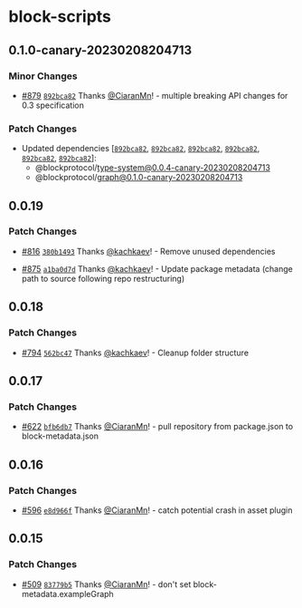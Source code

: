 # block-scripts

## 0.1.0-canary-20230208204713

### Minor Changes

- [#879](https://github.com/blockprotocol/blockprotocol/pull/879) [`892bca82`](https://github.com/blockprotocol/blockprotocol/commit/892bca82d0d58483c9ce97f61ee518f8f7e70bdf) Thanks [@CiaranMn](https://github.com/CiaranMn)! - multiple breaking API changes for 0.3 specification

### Patch Changes

- Updated dependencies [[`892bca82`](https://github.com/blockprotocol/blockprotocol/commit/892bca82d0d58483c9ce97f61ee518f8f7e70bdf), [`892bca82`](https://github.com/blockprotocol/blockprotocol/commit/892bca82d0d58483c9ce97f61ee518f8f7e70bdf), [`892bca82`](https://github.com/blockprotocol/blockprotocol/commit/892bca82d0d58483c9ce97f61ee518f8f7e70bdf), [`892bca82`](https://github.com/blockprotocol/blockprotocol/commit/892bca82d0d58483c9ce97f61ee518f8f7e70bdf), [`892bca82`](https://github.com/blockprotocol/blockprotocol/commit/892bca82d0d58483c9ce97f61ee518f8f7e70bdf), [`892bca82`](https://github.com/blockprotocol/blockprotocol/commit/892bca82d0d58483c9ce97f61ee518f8f7e70bdf)]:
  - @blockprotocol/type-system@0.0.4-canary-20230208204713
  - @blockprotocol/graph@0.1.0-canary-20230208204713

## 0.0.19

### Patch Changes

- [#816](https://github.com/blockprotocol/blockprotocol/pull/816) [`380b1493`](https://github.com/blockprotocol/blockprotocol/commit/380b149326450f4cf9b8300182eb199aa8f6a62f) Thanks [@kachkaev](https://github.com/kachkaev)! - Remove unused dependencies

- [#875](https://github.com/blockprotocol/blockprotocol/pull/875) [`a1ba0d7d`](https://github.com/blockprotocol/blockprotocol/commit/a1ba0d7d17971ee30586a673ce3d4f5bee6e65d1) Thanks [@kachkaev](https://github.com/kachkaev)! - Update package metadata (change path to source following repo restructuring)

## 0.0.18

### Patch Changes

- [#794](https://github.com/blockprotocol/blockprotocol/pull/794) [`562bc47`](https://github.com/blockprotocol/blockprotocol/commit/562bc477fdc35b8d3b94dc6c4b2207b9bd2cd057) Thanks [@kachkaev](https://github.com/kachkaev)! - Cleanup folder structure

## 0.0.17

### Patch Changes

- [#622](https://github.com/blockprotocol/blockprotocol/pull/622) [`bfb6db7`](https://github.com/blockprotocol/blockprotocol/commit/bfb6db7c3138c410b0003869cb15ebbb5f18ac7a) Thanks [@CiaranMn](https://github.com/CiaranMn)! - pull repository from package.json to block-metadata.json

## 0.0.16

### Patch Changes

- [#596](https://github.com/blockprotocol/blockprotocol/pull/596) [`e8d966f`](https://github.com/blockprotocol/blockprotocol/commit/e8d966f23da20e07b541fda55c51d71a2e8d0a5d) Thanks [@CiaranMn](https://github.com/CiaranMn)! - catch potential crash in asset plugin

## 0.0.15

### Patch Changes

- [#509](https://github.com/blockprotocol/blockprotocol/pull/509) [`83779b5`](https://github.com/blockprotocol/blockprotocol/commit/83779b55a856421c71169ddeffed3ce7843c6fb8) Thanks [@CiaranMn](https://github.com/CiaranMn)! - don't set block-metadata.exampleGraph
